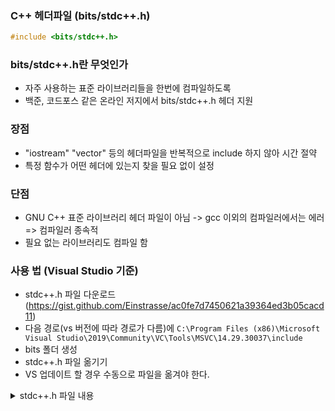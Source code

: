 ### C++ 헤더파일 (bits/stdc++.h)

```c++
#include <bits/stdc++.h>
```

### bits/stdc++.h란 무엇인가
- 자주 사용하는 표준 라이브러리들을 한번에 컴파일하도록
- 백준, 코드포스 같은 온라인 저지에서 bits/stdc++.h 헤더 지원

### 장점
- "iostream" "vector" 등의 헤더파일을 반복적으로 include 하지 않아 시간 절약
- 특정 함수가 어떤 헤더에 있는지 찾을 필요 없이 설정

### 단점
- GNU C++ 표준 라이브러리 헤더 파일이 아님 -> gcc 이외의 컴파일러에서는 에러 => 컴파일러 종속적
- 필요 없는 라이브러리도 컴파일 함

### 사용 법 (Visual Studio 기준)
- stdc++.h 파일 다운로드 (https://gist.github.com/Einstrasse/ac0fe7d7450621a39364ed3b05cacd11)
- 다음 경로(vs 버전에 따라 경로가 다름)에 `C:\Program Files (x86)\Microsoft Visual Studio\2019\Community\VC\Tools\MSVC\14.29.30037\include`
- bits 폴더 생성
- stdc++.h 파일 옮기기
- VS 업데이트 할 경우 수동으로 파일을 옮겨야 한다.

<details>
<summary>stdc++.h 파일 내용</summary>   
<div markdown="1">
    
  ```c++
  // C++ includes used for precompiling -*- C++ -*-

// Copyright (C) 2003-2013 Free Software Foundation, Inc.
//
// This file is part of the GNU ISO C++ Library.  This library is free
// software; you can redistribute it and/or modify it under the
// terms of the GNU General Public License as published by the
// Free Software Foundation; either version 3, or (at your option)
// any later version.

// This library is distributed in the hope that it will be useful,
// but WITHOUT ANY WARRANTY; without even the implied warranty of
// MERCHANTABILITY or FITNESS FOR A PARTICULAR PURPOSE.  See the
// GNU General Public License for more details.

// Under Section 7 of GPL version 3, you are granted additional
// permissions described in the GCC Runtime Library Exception, version
// 3.1, as published by the Free Software Foundation.

// You should have received a copy of the GNU General Public License and
// a copy of the GCC Runtime Library Exception along with this program;
// see the files COPYING3 and COPYING.RUNTIME respectively.  If not, see
// <http://www.gnu.org/licenses/>.

/** @file stdc++.h
 *  This is an implementation file for a precompiled header.
 */

// 17.4.1.2 Headers

// C
#ifndef _GLIBCXX_NO_ASSERT
#include <cassert>
#endif
#include <cctype>
#include <cerrno>
#include <cfloat>
#include <ciso646>
#include <climits>
#include <clocale>
#include <cmath>
#include <csetjmp>
#include <csignal>
#include <cstdarg>
#include <cstddef>
#include <cstdio>
#include <cstdlib>
#include <cstring>
#include <ctime>

#if __cplusplus >= 201103L
#include <ccomplex>
#include <cfenv>
#include <cinttypes>
#include <cstdalign>
#include <cstdbool>
#include <cstdint>
#include <ctgmath>
#include <cwchar>
#include <cwctype>
#endif

// C++
#include <algorithm>
#include <bitset>
#include <complex>
#include <deque>
#include <exception>
#include <fstream>
#include <functional>
#include <iomanip>
#include <ios>
#include <iosfwd>
#include <iostream>
#include <istream>
#include <iterator>
#include <limits>
#include <list>
#include <locale>
#include <map>
#include <memory>
#include <new>
#include <numeric>
#include <ostream>
#include <queue>
#include <set>
#include <sstream>
#include <stack>
#include <stdexcept>
#include <streambuf>
#include <string>
#include <typeinfo>
#include <utility>
#include <valarray>
#include <vector>

#if __cplusplus >= 201103L
#include <array>
#include <atomic>
#include <chrono>
#include <condition_variable>
#include <forward_list>
#include <future>
#include <initializer_list>
#include <mutex>
#include <random>
#include <ratio>
#include <regex>
#include <scoped_allocator>
#include <system_error>
#include <thread>
#include <tuple>
#include <typeindex>
#include <type_traits>
#include <unordered_map>
#include <unordered_set>
#endif
  ```
    
</div>  
    
</details>
